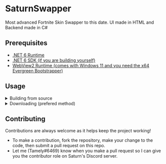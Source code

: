 # SaturnSwapper
Most advanced Fortnite Skin Swapper to this date. UI made in HTML and Backend made in C#

## Prerequisites
- [.NET 6 Runtime](https://dotnet.microsoft.com/en-us/download/dotnet/thank-you/runtime-desktop-6.0.0-windows-x64-installer)
- [.NET 6 SDK (if you are building yourself)](https://dotnet.microsoft.com/en-us/download/dotnet/thank-you/sdk-6.0.101-windows-x64-installer)
- [WebView2 Runtime (comes with Windows 11 and you need the x64 Evergreen Bootstrapper)](https://developer.microsoft.com/en-us/microsoft-edge/webview2/#download-section)

## Usage
<details>
<summary>Building from source</summary>

The source on the swapper is 100% complete which means you can build it without any extra steps. To do this:
1. Turn off your antivirus because the swapper is flagged as a virus due to false positives with WebView2 (You have the source so you know it isn't a virus).
2. Clone the repository
    ```
    git clone https://github.com/Tamely/SaturnSwapper
    cd SaturnSwapper
    ```
3. Remove 'SaturnBot' project from the .sln
    Delete the lines:
    ```
    Project("{FAE04EC0-301F-11D3-BF4B-00C04F79EFBC}") = "SaturnBot", "SaturnBot\SaturnBot.csproj", "{9B658498-B58B-4DB5-B275-4BFB59FAD1AD}"
    EndProject
    ```
3. Build the solution
    ``` 
    dotnet build
    ```
4. Make sure you have all the prerequisites installed.
5. Navigate to Saturn.Client\bin\Debug\net6.0-windows\Saturn.exe and open it.
6. Get your key to access the swapper [here](https://linkvertise.com/88495/saturn-swapper-key/) (they expire every 48 hours).
7. You're all set!
</details>

<details>
<summary>Downloading (prefered method)</summary>

1. Head to the [releases](https://github.com/Tamely/SaturnSwapper/releases) tab on the right side of the Saturn GitHub page.
2. Under the topmost release, click the file labled "Saturn.zip"
3. Turn off your antivirus because the swapper is flagged as a virus due to false positives with WebView2 (It's open source so you know it isn't a virus).
4. Make sure you have all the prerequisites installed.
5. Launch Saturn.exe
6. Get your key to access the swapper [here](https://linkvertise.com/88495/saturn-swapper-key/) (they expire every 48 hours).
7. You're all set!
</details>

## Contributing

Contributions are always welcome as it helps keep the project working!
- To make a contribution, fork the repository, make your change to the code, then submit a pull request on this repo.
- Let me (Tamely#6469) know when you make a pull request so I can give you the contributor role on Saturn's Discord server.
